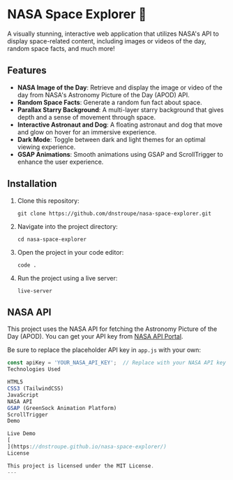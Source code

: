 # NASA Space Explorer 🚀

A visually stunning, interactive web application that utilizes NASA's API to display space-related content, including images or videos of the day, random space facts, and much more!

## Features

- **NASA Image of the Day**: Retrieve and display the image or video of the day from NASA's Astronomy Picture of the Day (APOD) API.
- **Random Space Facts**: Generate a random fun fact about space.
- **Parallax Starry Background**: A multi-layer starry background that gives depth and a sense of movement through space.
- **Interactive Astronaut and Dog**: A floating astronaut and dog that move and glow on hover for an immersive experience.
- **Dark Mode**: Toggle between dark and light themes for an optimal viewing experience.
- **GSAP Animations**: Smooth animations using GSAP and ScrollTrigger to enhance the user experience.

## Installation

1. Clone this repository:

   `git clone https://github.com/dnstroupe/nasa-space-explorer.git`

2. Navigate into the project directory:

   `cd nasa-space-explorer`

3. Open the project in your code editor:

   `code .`

4. Run the project using a live server:

   `live-server`

## NASA API

This project uses the NASA API for fetching the Astronomy Picture of the Day (APOD). You can get your API key from [NASA API Portal](https://api.nasa.gov/).

Be sure to replace the placeholder API key in `app.js` with your own:

```javascript
const apiKey = 'YOUR_NASA_API_KEY';  // Replace with your NASA API key
Technologies Used

HTML5
CSS3 (TailwindCSS)
JavaScript
NASA API
GSAP (GreenSock Animation Platform)
ScrollTrigger
Demo

Live Demo
[
](https://dnstroupe.github.io/nasa-space-explorer/)
License

This project is licensed under the MIT License.
---


